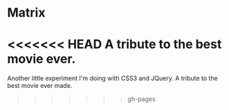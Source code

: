 # Matrix
<<<<<<< HEAD
A tribute to the best movie ever.
=======
Another little experiment I'm doing with CSS3 and JQuery.
A tribute to the best movie ever made.
>>>>>>> gh-pages

